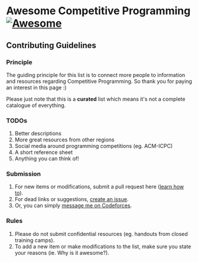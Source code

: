 # Awesome Competitive Programming [![Awesome](https://cdn.rawgit.com/sindresorhus/awesome/d7305f38d29fed78fa85652e3a63e154dd8e8829/media/badge.svg)](https://github.com/sindresorhus/awesome)

## Contributing Guidelines

### Principle
The guiding principle for this list is to connect more people to information and resources regarding Competitive Programming.
So thank you for paying an interest in this page :)

Please just note that this is a **curated** list which means it's not a complete catalogue of everything.

### TODOs
1. Better descriptions
2. More great resources from other regions
3. Social media around programming competitions (eg. ACM-ICPC)
4. A short reference sheet
5. Anything you can think of!

### Submission
1. For new items or modifications, submit a pull request here ([learn how to](https://help.github.com/articles/using-pull-requests/)).
2. For dead links or suggestions, [create an issue](https://github.com/lnishan/awesome-competitive-programming/issues/new).
3. Or, you can simply [message me on Codeforces](http://codeforces.com/usertalk?other=lnishan).

### Rules
1. Please do not submit confidential resources (eg. handouts from closed training camps).
2. To add a new item or make modifications to the list, make sure you state your reasons (ie. Why is it awesome?).
